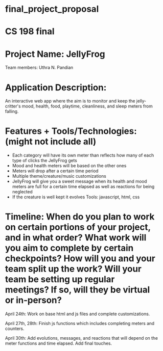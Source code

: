 # final_project_proposal
# CS 198 final

# Project Name: JellyFrog
Team members: Uthra N. Pandian

 
# Application Description: 
An interactive web app where the aim is to monitor and keep the jelly-critter's mood, health, food, playtime, cleanliness, and sleep meters from falling. 

# Features + Tools/Technologies: (might not include all)
- Each category will have its own meter than reflects how many of each type of clicks the JellyFrog gets
- Mood and health meters will be based on the other ones 
- Meters will drop after a certain time period 
- Multiple theme/creature/music customizations 
- JellyFrog will give you a sweet message when its health and mood meters are full for a certain time elapsed as well as reactions for being neglected
- If the creature is well kept it evolves
Tools: javascript, html, css 

# Timeline: When do you plan to work on certain portions of your project, and in what order? What work will you aim to complete by certain checkpoints? How will you and your team split up the work? Will your team be setting up regular meetings? If so, will they be virtual or in-person?
April 24th: Work on base html and js files and complete customizations.

April 27th, 28th: Finish js functions which includes completing meters and counters. 

April 30th: Add evolutions, messages, and reactions that will depend on the meter functions and time elapsed. Add final touches. 




